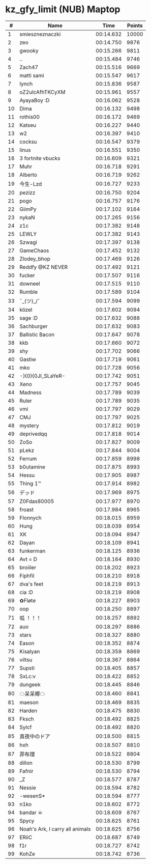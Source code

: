 # kz_gfy_limit (NUB) Maptop

|  # | Name | Time | Points |
|-------------- | -------------- | -------------- | -------------- | 
| 1 | smieszneznaczki | 00:14.632 | 10000 | 
| 2 | zeo | 00:14.750 | 9876 | 
| 3 | gwooky | 00:15.266 | 9811 | 
| 4 | .. | 00:15.484 | 9746 | 
| 5 | Zach47 | 00:15.516 | 9669 | 
| 6 | matti sami | 00:15.547 | 9617 | 
| 7 | lynch | 00:15.836 | 9587 | 
| 8 | oZ2ulcAfhTKCyXM | 00:15.961 | 9557 | 
| 9 | AyayaBoy :D | 00:16.062 | 9528 | 
| 10 | Dima | 00:16.132 | 9498 | 
| 11 | rothis00 | 00:16.172 | 9469 | 
| 12 | Katseu | 00:16.227 | 9440 | 
| 13 | w2 | 00:16.397 | 9410 | 
| 14 | cocksu | 00:16.547 | 9379 | 
| 15 | linus | 00:16.551 | 9350 | 
| 16 | 3 fortnite vbucks | 00:16.609 | 9321 | 
| 17 | Muhr | 00:16.718 | 9291 | 
| 18 | Alberto | 00:16.719 | 9262 | 
| 19 | 今生-Lzd | 00:16.727 | 9233 | 
| 20 | pezizz | 00:16.750 | 9204 | 
| 21 | pogo | 00:16.757 | 9176 | 
| 22 | GiimPy | 00:17.102 | 9164 | 
| 23 | nykaN | 00:17.265 | 9156 | 
| 24 | z1c | 00:17.382 | 9148 | 
| 25 | LEWLY | 00:17.382 | 9143 | 
| 26 | Szwagi | 00:17.397 | 9138 | 
| 27 | GameChaos | 00:17.452 | 9132 | 
| 28 | Zlodey_bhop | 00:17.469 | 9126 | 
| 29 | Reddfy @KZ NEVER | 00:17.492 | 9121 | 
| 30 | fucker | 00:17.507 | 9116 | 
| 31 | downeel | 00:17.515 | 9110 | 
| 32 | Rumble | 00:17.589 | 9104 | 
| 33 | ¯\_(ツ)_/¯ | 00:17.594 | 9099 | 
| 34 | közel | 00:17.602 | 9094 | 
| 35 | sage :D | 00:17.632 | 9088 | 
| 36 | Sachburger | 00:17.632 | 9083 | 
| 37 | Ballistic Bacon | 00:17.647 | 9078 | 
| 38 | kkb | 00:17.660 | 9072 | 
| 39 | shy | 00:17.702 | 9066 | 
| 40 | Gastiw | 00:17.719 | 9061 | 
| 41 | mko | 00:17.728 | 9056 | 
| 42 | -}{0}{0JI_SLaYeR- | 00:17.742 | 9051 | 
| 43 | Xeno | 00:17.757 | 9045 | 
| 44 | Madness | 00:17.789 | 9039 | 
| 45 | Ruler | 00:17.789 | 9035 | 
| 46 | vmi | 00:17.797 | 9029 | 
| 47 | CMJ | 00:17.797 | 9025 | 
| 48 | mystery | 00:17.812 | 9019 | 
| 49 | deprivedqq | 00:17.818 | 9014 | 
| 50 | ZoSo | 00:17.827 | 9009 | 
| 51 | pLekz | 00:17.844 | 9004 | 
| 52 | Ferrum | 00:17.859 | 8998 | 
| 53 | b0utamine | 00:17.875 | 8993 | 
| 54 | Hessu | 00:17.905 | 8987 | 
| 55 | Thing 1™ | 00:17.914 | 8982 | 
| 56 | デッド | 00:17.969 | 8975 | 
| 57 | Z0Fdas80005 | 00:17.977 | 8970 | 
| 58 | froast | 00:17.984 | 8965 | 
| 59 | Flonnych | 00:18.015 | 8959 | 
| 60 | Hung | 00:18.039 | 8954 | 
| 61 | XK | 00:18.094 | 8947 | 
| 62 | Dayan | 00:18.109 | 8941 | 
| 63 | funkerman | 00:18.125 | 8936 | 
| 64 | Avt = D | 00:18.164 | 8930 | 
| 65 | broiiler | 00:18.202 | 8923 | 
| 66 | Fiphfil | 00:18.210 | 8918 | 
| 67 | dva's feet | 00:18.219 | 8913 | 
| 68 | cia :D | 00:18.219 | 8908 | 
| 69 | ✿Fløte | 00:18.227 | 8903 | 
| 70 | oop | 00:18.250 | 8897 | 
| 71 | 呱 ！！！ | 00:18.257 | 8892 | 
| 72 | auo | 00:18.297 | 8886 | 
| 73 | stars | 00:18.327 | 8880 | 
| 74 | Eason | 00:18.352 | 8874 | 
| 75 | Kisalyan | 00:18.359 | 8869 | 
| 76 | viltsu | 00:18.367 | 8864 | 
| 77 | Supsti | 00:18.405 | 8857 | 
| 78 | SxLc:v | 00:18.422 | 8852 | 
| 79 | dungeek | 00:18.445 | 8846 | 
| 80 | ☁呆呆椰☁ | 00:18.460 | 8841 | 
| 81 | maeson | 00:18.469 | 8835 | 
| 82 | Harden | 00:18.475 | 8830 | 
| 83 | Fksch | 00:18.492 | 8825 | 
| 84 | Sylcf | 00:18.492 | 8820 | 
| 85 | 真夜中のドア | 00:18.500 | 8815 | 
| 86 | hxh | 00:18.507 | 8810 | 
| 87 | 菲布理 | 00:18.522 | 8804 | 
| 88 | dillon | 00:18.530 | 8799 | 
| 89 | Fafnir | 00:18.530 | 8794 | 
| 90 | _Z | 00:18.577 | 8787 | 
| 91 | Nessie | 00:18.594 | 8782 | 
| 92 | -wesenS* | 00:18.594 | 8777 | 
| 93 | n1ko | 00:18.602 | 8772 | 
| 94 | bandar ☠ | 00:18.609 | 8767 | 
| 95 | Spycy | 00:18.625 | 8761 | 
| 96 | Noah's Ark, I carry all animals | 00:18.625 | 8756 | 
| 97 | ERiiC | 00:18.687 | 8749 | 
| 98 | f1r | 00:18.727 | 8742 | 
| 99 | KohZe | 00:18.742 | 8736 | 

